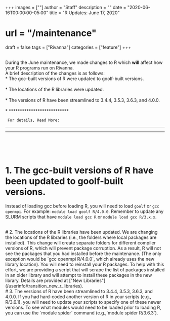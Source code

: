 +++
images = [""]
author = "Staff"
description = ""
date = "2020-06-16T00:00:00-05:00"
title = "R Updates: June 17, 2020"
# url = "/maintenance"
draft = false
tags = ["Rivanna"]
categories = ["feature"]
+++

<br>
During the June maintenance, we made changes to R which <b>will</b> affect how your R programs run on Rivanna.  
<br>
A brief description of the changes is as follows:


<br>
* The gcc-built versions of R were updated to goolf-built versions. 
<br>


<br>
* The locations of the R libraries were updated. 
<br>


<br>
* The versions of R have been streamlined to 3.4.4, 3.5.3, 3.6.3, and 4.0.0. 
<br>


<br>
* ***************************
<br>




     For details, Read More:


* ***************************
* ***************************
<br>


<br>
<br>

# 1. The gcc-built versions of R have been updated to goolf-built versions.  
Instead of loading gcc before loading R, you will need to load `goolf` or `gcc openmpi`.  For example:  `module load goolf R/4.0.0`. 
Remember to update any SLURM scripts that have `module load gcc R` or `module load gcc R/3.x.x`.  

<br>
# 2. The locations of the R libraries have been updated.
We are changing the locations of the R libraries (i.e., the folders where local packages are installed).  This change will create separate folders for different compiler versions of R, which will prevent package corruption.
As a result, R will not see the packages that you had installed before the maintenance.  (The only exception would be `gcc openmpi R/4.0.0`, which already uses the new library location).  You will need to reinstall your R packages.  To help with this effort, we are providing a script that will scrape the list of packages installed in an older library and will attempt to install these packages in the new library. Details are provided at ["New Libraries"](/userinfo/transition_new_r_libraries).

<br>
# 3. The versions of R have been streamlined to 3.4.4, 3.5.3, 3.6.3, and 4.0.0.
If you had hard-coded another version of R in your scripts (e.g., R/3.6.1), you will need to update your scripts to specify one of these newer versions.
To see what modules would need to be loaded prior to loading R, you can use the `module spider` command (e.g.,`module spider R/3.6.3`).

